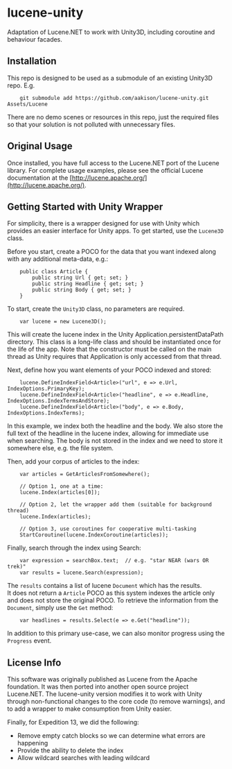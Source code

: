# lucene-unity
Adaptation of Lucene.NET to work with Unity3D, including coroutine and behaviour facades.

## Installation
This repo is designed to be used as a submodule of an existing Unity3D repo.  E.g.

```
    git submodule add https://github.com/aakison/lucene-unity.git Assets/Lucene
```

There are no demo scenes or resources in this repo, just the required files so that your solution is not polluted with unnecessary files.

## Original Usage

Once installed, you have full access to the Lucene.NET port of the Lucene library.
For complete usage examples, please see the official Lucene documentation at the [http://lucene.apache.org/](http://lucene.apache.org/).

## Getting Started with Unity Wrapper

For simplicity, there is a wrapper designed for use with Unity which provides an easier interface for Unity apps.
To get started, use the `Lucene3D` class.

Before you start, create a POCO for the data that you want indexed along with any additional meta-data, e.g.:

```
    public class Article {
        public string Url { get; set; }
        public string Headline { get; set; }
        public string Body { get; set; }
    }
```

To start, create the `Unity3D` class, no parameters are required. 

```
    var lucene = new Lucene3D();
```

This will create the lucene index in the Unity Application.persistentDataPath directory.
This class is a long-life class and should be instantiated once for the life of the app.
Note that the constructor must be called on the main thread as Unity requires that Application is only accessed from that thread.

Next, define how you want elements of your POCO indexed and stored:

```
    lucene.DefineIndexField<Article>("url", e => e.Url, IndexOptions.PrimaryKey);
    lucene.DefineIndexField<Article>("headline", e => e.Headline, IndexOptions.IndexTermsAndStore);
    lucene.DefineIndexField<Article>("body", e => e.Body, IndexOptions.IndexTerms);
```

In this example, we index both the headline and the body. 
We also store the full text of the headline in the lucene index, allowing for immediate use when searching.
The body is not stored in the index and we need to store it somewhere else, e.g. the file system.

Then, add your corpus of articles to the index:

```
    var articles = GetArticlesFromSomewhere();

    // Option 1, one at a time:
    lucene.Index(articles[0]);

    // Option 2, let the wrapper add them (suitable for background thread)
    lucene.Index(articles);

    // Option 3, use coroutines for cooperative multi-tasking
    StartCoroutine(lucene.IndexCoroutine(articles));
```

Finally, search through the index using Search:

```
    var expression = searchBox.text;  // e.g. "star NEAR (wars OR trek)"
    var results = lucene.Search(expression);
```

The `results` contains a list of lucene `Document` which has the results.  
It does not return a `Article` POCO as this system indexes the article only and does not store the original POCO.
To retrieve the information from the `Document`, simply use the `Get` method:

```
    var headlines = results.Select(e => e.Get("headline"));
```

In addition to this primary use-case, we can also monitor progress using the `Progress` event.

## License Info

This software was originally published as Lucene from the Apache foundation. 
It was then ported into another open source project Lucene.NET. 
The lucene-unity version modifies it to work with Unity through non-functional 
changes to the core code (to remove warnings), and to add a wrapper to make 
consumption from Unity easier.

Finally, for Expedition 13, we did the following:
 - Remove empty catch blocks so we can determine what errors are happening
 - Provide the ability to delete the index
 - Allow wildcard searches with leading wildcard
